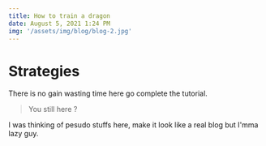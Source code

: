 ```yaml
---
title: How to train a dragon
date: August 5, 2021 1:24 PM
img: '/assets/img/blog/blog-2.jpg'
---
```


# Strategies

There is no gain wasting time here go complete the tutorial.


> You still here ?

I was thinking of pesudo stuffs here, make it look like a real blog but I'mma lazy guy.